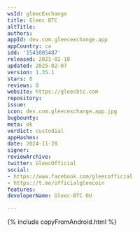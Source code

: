 ```yaml
---
wsId: gleecExchange
title: Gleec BTC
altTitle: 
authors: 
appId: dev.com.gleecexchange.app
appCountry: ca
idd: '1541005487'
released: 2021-02-18
updated: 2025-02-07
version: 1.35.1
stars: 0
reviews: 0
website: https://gleecbtc.com
repository: 
issue: 
icon: dev.com.gleecexchange.app.jpg
bugbounty: 
meta: ok
verdict: custodial
appHashes: 
date: 2024-11-28
signer: 
reviewArchive: 
twitter: GleecOfficial
social:
- https://www.facebook.com/gleecofficial
- https://t.me/officialgleecoin
features: 
developerName: Gleec-BTC OU

---
```


{% include copyFromAndroid.html %}

